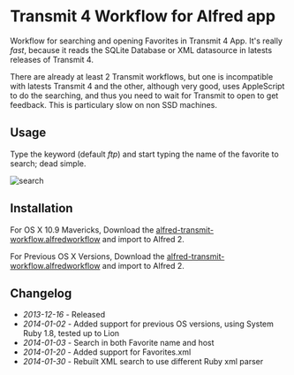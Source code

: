 # Transmit 4 Workflow for Alfred app

Workflow for searching and opening Favorites in Transmit 4 App. It's really _fast_, because it reads the SQLite Database or XML datasource in latests releases of Transmit 4.

There are already at least 2 Transmit workflows, but one is incompatible with latests Transmit 4 and the other, although very good, uses AppleScript to do the searching, and thus you need to wait for Transmit to open to get feedback. This is particulary slow on non SSD machines.

## Usage
Type the keyword (default _ftp_) and start typing the name of the favorite to search; dead simple.

![search](https://raw.github.com/ramiroaraujo/alfred-transmit-workflow/master/screenshots/search.png)

## Installation
For OS X 10.9 Mavericks, Download the [alfred-transmit-workflow.alfredworkflow](https://github.com/ramiroaraujo/alfred-transmit-workflow/raw/master/alfred-transmit-workflow.alfredworkflow) and import to Alfred 2.

For Previous OS X Versions, Download the [alfred-transmit-workflow.alfredworkflow](https://github.com/ramiroaraujo/alfred-transmit-workflow/raw/pre-mavericks/alfred-transmit-workflow.alfredworkflow) and import to Alfred 2.

## Changelog
* _2013-12-16_ - Released
* _2014-01-02_ - Added support for previous OS versions, using System Ruby 1.8, tested up to Lion
* _2014-01-03_ - Search in both Favorite name and host
* _2014-01-20_ - Added support for Favorites.xml
* _2014-01-30_ - Rebuilt XML search to use different Ruby xml parser